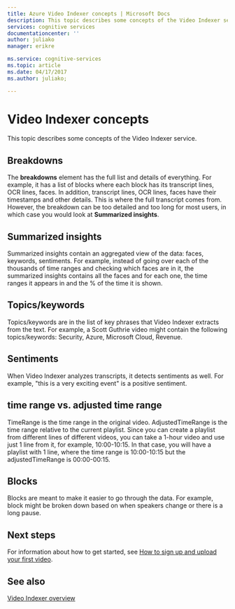 ```yaml
---
title: Azure Video Indexer concepts | Microsoft Docs
description: This topic describes some concepts of the Video Indexer service.
services: cognitive services
documentationcenter: ''
author: juliako
manager: erikre

ms.service: cognitive-services
ms.topic: article
ms.date: 04/17/2017
ms.author: juliako;

---
```

# Video Indexer concepts
 
This topic describes some concepts of the Video Indexer service.
    
## Breakdowns

The **breakdowns** element has the full list and details of everything. For example, it has a list of blocks where each block has its transcript lines, OCR lines, faces. In addition, transcript lines, OCR lines, faces have their timestamps and other details. This is where the full transcript comes from. However, the breakdown can be too detailed and too long for most users, in which case you would look at **Summarized insights**.

## Summarized insights

Summarized insights contain an aggregated view of the data: faces, keywords, sentiments. For example, instead of going over each of the thousands of time ranges and checking which faces are in it, the summarized insights contains all the faces and for each one, the time ranges it appears in and the % of the time it is shown.

## Topics/keywords

Topics/keywords are in the list of key phrases that Video Indexer extracts from the text. For example, a Scott Guthrie video might contain the following topics/keywords: Security, Azure, Microsoft Cloud, Revenue.

## Sentiments

When Video Indexer analyzes transcripts, it detects sentiments as well. For example, "this is a very exciting event" is a positive sentiment.

## time range vs. adjusted time range

TimeRange is the time range in the original video. AdjustedTimeRange is the time range relative to the current playlist. Since you can create a playlist from different lines of different videos, you can take a 1-hour video and use just 1 line from it, for example, 10:00-10:15. In that case, you will have a playlist with 1 line, where the time range is 10:00-10:15 but the adjustedTimeRange is 00:00-00:15.
 
## Blocks

Blocks are meant to make it easier to go through the data. For example, block might be broken down based on when speakers change or there is a long pause.

## Next steps

For information about how to get started, see [How to sign up and upload your first video](video-indexer-get-started.md).

## See also

[Video Indexer overview](video-indexer-overview.md)

